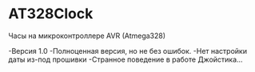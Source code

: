 # AT328Clock
Часы на микроконтроллере AVR (Atmega328)

-Версия 1.0
-Полноценная версия, но не без ошибок.
-Нет настройки даты из-под прошивки
-Странное поведение в работе Джойстика...
